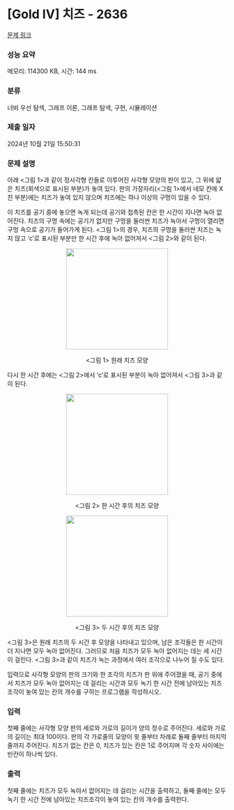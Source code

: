 # [Gold IV] 치즈 - 2636 

[문제 링크](https://www.acmicpc.net/problem/2636) 

### 성능 요약

메모리: 114300 KB, 시간: 144 ms

### 분류

너비 우선 탐색, 그래프 이론, 그래프 탐색, 구현, 시뮬레이션

### 제출 일자

2024년 10월 21일 15:50:31

### 문제 설명

<p>아래 <그림 1>과 같이 정사각형 칸들로 이루어진 사각형 모양의 판이 있고, 그 위에 얇은 치즈(회색으로 표시된 부분)가 놓여 있다. 판의 가장자리(<그림 1>에서 네모 칸에 X친 부분)에는 치즈가 놓여 있지 않으며 치즈에는 하나 이상의 구멍이 있을 수 있다.</p>

<p>이 치즈를 공기 중에 놓으면 녹게 되는데 공기와 접촉된 칸은 한 시간이 지나면 녹아 없어진다. 치즈의 구멍 속에는 공기가 없지만 구멍을 둘러싼 치즈가 녹아서 구멍이 열리면 구멍 속으로 공기가 들어가게 된다. <그림 1>의 경우, 치즈의 구멍을 둘러싼 치즈는 녹지 않고 ‘c’로 표시된 부분만 한 시간 후에 녹아 없어져서 <그림 2>와 같이 된다.</p>

<p style="text-align: center;"><img alt="" src="https://upload.acmicpc.net/9b0f0cfb-007d-4ea8-8e6f-e397728b5c8e/-/preview/" style="width: 234px; height: 232px;"></p>

<p style="text-align: center;"><그림 1> 원래 치즈 모양</p>

<p>다시 한 시간 후에는 <그림 2>에서 ‘c’로 표시된 부분이 녹아 없어져서 <그림 3>과 같이 된다.</p>

<p style="text-align: center;"><img alt="" src="https://upload.acmicpc.net/b099f661-9788-4183-bd62-1e98e6f184e7/-/preview/" style="width: 234px; height: 232px;"></p>

<p style="text-align: center;"><그림 2> 한 시간 후의 치즈 모양</p>

<p style="text-align: center;"><img alt="" src="https://upload.acmicpc.net/58fc0743-794b-4e27-84e8-fe491ec7bf3d/-/preview/" style="width: 234px; height: 232px;"></p>

<p style="text-align: center;"><그림 3> 두 시간 후의 치즈 모양</p>

<p><그림 3>은 원래 치즈의 두 시간 후 모양을 나타내고 있으며, 남은 조각들은 한 시간이 더 지나면 모두 녹아 없어진다. 그러므로 처음 치즈가 모두 녹아 없어지는 데는 세 시간이 걸린다. <그림 3>과 같이 치즈가 녹는 과정에서 여러 조각으로 나누어 질 수도 있다.</p>

<p>입력으로 사각형 모양의 판의 크기와 한 조각의 치즈가 판 위에 주어졌을 때, 공기 중에서 치즈가 모두 녹아 없어지는 데 걸리는 시간과 모두 녹기 한 시간 전에 남아있는 치즈조각이 놓여 있는 칸의 개수를 구하는 프로그램을 작성하시오.</p>

### 입력 

 <p>첫째 줄에는 사각형 모양 판의 세로와 가로의 길이가 양의 정수로 주어진다. 세로와 가로의 길이는 최대 100이다. 판의 각 가로줄의 모양이 윗 줄부터 차례로 둘째 줄부터 마지막 줄까지 주어진다. 치즈가 없는 칸은 0, 치즈가 있는 칸은 1로 주어지며 각 숫자 사이에는 빈칸이 하나씩 있다.</p>

### 출력 

 <p>첫째 줄에는 치즈가 모두 녹아서 없어지는 데 걸리는 시간을 출력하고, 둘째 줄에는 모두 녹기 한 시간 전에 남아있는 치즈조각이 놓여 있는 칸의 개수를 출력한다.</p>

